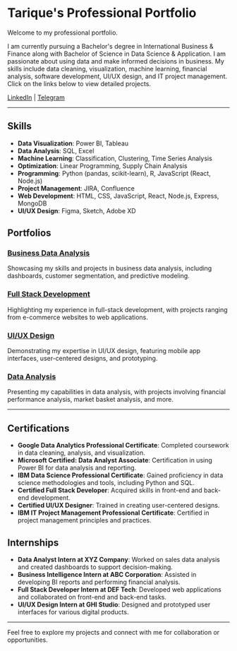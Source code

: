 
# Tarique's Professional Portfolio

Welcome to my professional portfolio.

I am currently pursuing a Bachelor's degree in International Business & Finance along with Bachelor of Science in Data Science & Application. I am passionate about using data and make informed decisions in business. My skills include data cleaning, visualization, machine learning, financial analysis, software development, UI/UX design, and IT project management. Click on the links below to view detailed projects.

[LinkedIn](#) | [Telegram](#) 

---
## Skills

- **Data Visualization**: Power BI, Tableau
- **Data Analysis**: SQL, Excel
- **Machine Learning**: Classification, Clustering, Time Series Analysis
- **Optimization**: Linear Programming, Supply Chain Analysis
- **Programming**: Python (pandas, scikit-learn), R, JavaScript (React, Node.js)
- **Project Management**: JIRA, Confluence
- **Web Development**: HTML, CSS, JavaScript, React, Node.js, Express, MongoDB
- **UI/UX Design**: Figma, Sketch, Adobe XD

## Portfolios

### [Business Data Analysis](github.com/tariqve/bda)
Showcasing my skills and projects in business data analysis, including dashboards, customer segmentation, and predictive modeling.

### [Full Stack Development](github.com/tariqve/fsd)
Highlighting my experience in full-stack development, with projects ranging from e-commerce websites to web applications.

### [UI/UX Design](github.com/tariqve/uiux)
Demonstrating my expertise in UI/UX design, featuring mobile app interfaces, user-centered designs, and prototyping.

### [Data Analysis](github.com/tariqve/da)
Presenting my capabilities in data analysis, with projects involving financial performance analysis, market basket analysis, and more.

---

## Certifications

- **Google Data Analytics Professional Certificate**: Completed coursework in data cleaning, analysis, and visualization.
- **Microsoft Certified: Data Analyst Associate**: Certification in using Power BI for data analysis and reporting.
- **IBM Data Science Professional Certificate**: Gained proficiency in data science methodologies and tools, including Python and SQL.
- **Certified Full Stack Developer**: Acquired skills in front-end and back-end development.
- **Certified UI/UX Designer**: Trained in creating user-centered designs.
- **IBM IT Project Management Professional Certificate**: Certified in project management principles and practices.

## Internships

- **Data Analyst Intern at XYZ Company**: Worked on sales data analysis and created dashboards to support decision-making.
- **Business Intelligence Intern at ABC Corporation**: Assisted in developing BI reports and performing financial analysis.
- **Full Stack Developer Intern at DEF Tech**: Developed web applications and collaborated on front-end and back-end tasks.
- **UI/UX Design Intern at GHI Studio**: Designed and prototyped user interfaces for various digital products.

---

Feel free to explore my projects and connect with me for collaboration or opportunities.
